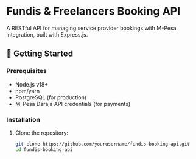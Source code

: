 # Fundis & Freelancers Booking API

A RESTful API for managing service provider bookings with M-Pesa integration, built with Express.js.

## 🚀 Getting Started

### Prerequisites
- Node.js v18+
- npm/yarn
- PostgreSQL (for production)
- M-Pesa Daraja API credentials (for payments)

### Installation
1. Clone the repository:
   ```bash
   git clone https://github.com/yourusername/fundis-booking-api.git
   cd fundis-booking-api
   ```
